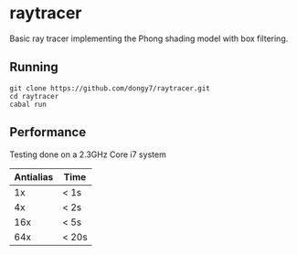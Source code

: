 # raytracer

Basic ray tracer implementing the Phong shading model with box filtering.

## Running
```
git clone https://github.com/dongy7/raytracer.git
cd raytracer
cabal run
```

## Performance
Testing done on a 2.3GHz Core i7 system

|Antialias| Time|
|---------|-----|
| 1x      | < 1s |
| 4x      | < 2s |
| 16x     | < 5s |
| 64x     | < 20s|
